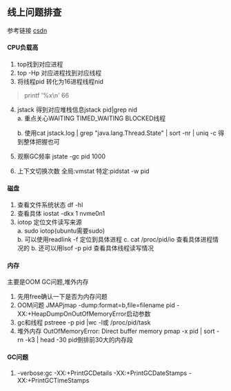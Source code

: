 ## 线上问题排查
 参考链接 [csdn](https://blog.csdn.net/weixin_45674354/article/details/103698638)

#### CPU负载高
1. top找到对应进程
2. top -Hp 对应进程找到对应线程
3. 将线程pid 转化为16进程线程nid
> printf '%x\n' 66 
4. jstack 得到对应堆栈信息jstack pid|grep nid   
   a. 重点关心WAITING  TIMED_WAITING BLOCKED线程

   b. 使用cat jstack.log | grep "java.lang.Thread.State" | sort -nr | uniq -c 得到整体把握也可
5. 观察GC频率
   jstate -gc pid 1000
6. 上下文切换次数 
   全局:vmstat
   特定:pidstat -w pid

#### 磁盘

1. 查看文件系统状态 df -hl
2. 查看具体 iostat -dkx 1 nvme0n1
3. iotop 定位文件读写来源   
   a. sudo iotop(ubuntu需要sudo)    
   b. 可以使用readlink -f 定位到具体进程
   c. cat /proc/pid/io 查看具体进程情况的
   b. 还可以用lsof -p pid 查看具体线程读写情况

#### 内存

 主要是OOM GC问题,堆外内存

1. 先用free确认一下是否为内存问题
2. OOM问题
   JMAPjmap -dump:format=b,file=filename pid 
   -XX:+HeapDumpOnOutOfMemoryError启动参数
3. gc和线程
   pstreee -p pid |wc -l或 /proc/pid/task
4. 堆外内存
   OutOfMemoryError: Direct buffer memory
   pmap -x pid | sort -rn -k3 | head -30 pid倒排前30大的内存段

#### GC问题

1. -verbose:gc -XX:+PrintGCDetails -XX:+PrintGCDateStamps -XX:+PrintGCTimeStamps



